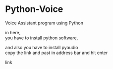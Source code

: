 # Python-Voice
Voice Assistant program using Python<br>


in here,<br>
you have to install python software,<br>

and also you have to install pyaudio<br>
copy the link and past in address bar and hit enter<br>

link
<a herf="https://www.lfd.uci.edu/~gohlke/pythonlibs">
